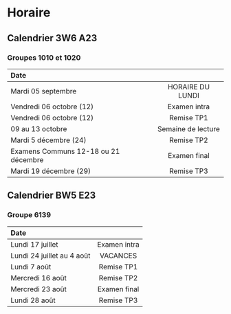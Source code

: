 # Horaire

## Calendrier 3W6 A23
### Groupes 1010 et 1020
| Date |          |
| :--------------- |:---------------:|
| Mardi 05 septembre | HORAIRE DU LUNDI |
| Vendredi 06 octobre (12) | Examen intra |
| Vendredi 06 octobre (12) | Remise TP1 |
| 09 au 13 octobre | Semaine de lecture |
| Mardi 5 décembre (24) | Remise TP2 |
| Examens Communs 12-18 ou 21 décembre |Examen final|
| Mardi 19 décembre (29) | Remise TP3 |


## Calendrier BW5 E23
### Groupe 6139
| Date |          |
| :--------------- |:---------------:|
| Lundi 17 juillet | Examen intra |
| Lundi 24 juillet au 4 août | VACANCES |
| Lundi 7 août | Remise TP1 |
| Mercredi 16 août | Remise TP2 |
| Mercredi 23 août|Examen final|
| Lundi 28 août | Remise TP3 |
